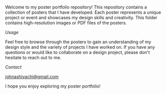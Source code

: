 Welcome to my poster portfolio repository! This repository contains a collection of posters that I have developed. Each poster represents a unique project or event and showcases my design skills and creativity.
This folder contains high-resolution images or PDF files of the posters.

*Usage*

Feel free to browse through the posters to gain an understanding of my design style and the variety of projects I have worked on. If you have any questions or would like to collaborate on a design project, please don't hesitate to reach out to me.

*Contact*

johnashivachi@gmail.com

I hope you enjoy exploring my poster portfolio!
